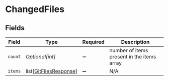 # ChangedFiles


## Fields

| Field                                                             | Type                                                              | Required                                                          | Description                                                       |
| ----------------------------------------------------------------- | ----------------------------------------------------------------- | ----------------------------------------------------------------- | ----------------------------------------------------------------- |
| `count`                                                           | *Optional[int]*                                                   | :heavy_minus_sign:                                                | number of items present in the items array                        |
| `items`                                                           | list[[GitFilesResponse](../../models/shared/gitfilesresponse.md)] | :heavy_minus_sign:                                                | N/A                                                               |